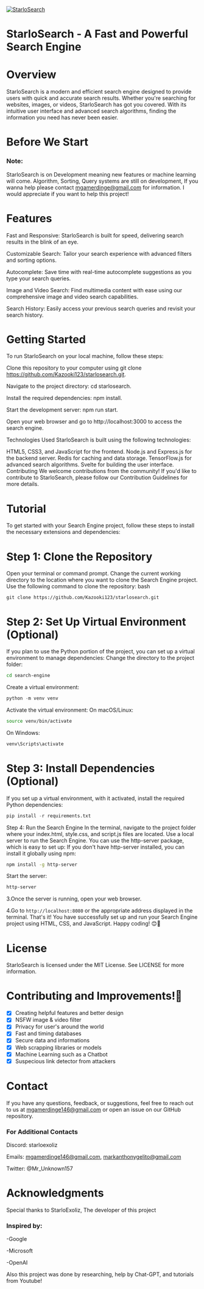 [![StarloSearch](https://avatars.githubusercontent.com/u/139462470?s=48&v=4)](https://github.com/Kazooki123/starlosearch.git)

# StarloSearch - A Fast and Powerful Search Engine

# Overview
StarloSearch is a modern and efficient search engine designed to provide users with quick and accurate search results. Whether you're searching for websites, images, or videos, StarloSearch has got you covered. With its intuitive user interface and advanced search algorithms, finding the information you need has never been easier.

# Before We Start
### Note: 

StarloSearch is on Development meaning new features or machine learning will come. Algorithm, Sorting, Query systems are still on development, If you wanna help please contact mgamerdinge@gmail.com for information. I would appreciate if you want to help this project! 

# Features
Fast and Responsive: StarloSearch is built for speed, delivering search results in the blink of an eye.

Customizable Search: Tailor your search experience with advanced filters and sorting options.

Autocomplete: Save time with real-time autocomplete suggestions as you type your search queries.

Image and Video Search: Find multimedia content with ease using our comprehensive image and video search capabilities.

Search History: Easily access your previous search queries and revisit your search history.

# Getting Started
To run StarloSearch on your local machine, follow these steps:

Clone this repository to your computer using git clone https://github.com/Kazooki123/starlosearch.git.

Navigate to the project directory: cd starlosearch.

Install the required dependencies: npm install.

Start the development server: npm run start.

Open your web browser and go to http://localhost:3000 to access the search engine.

Technologies Used
StarloSearch is built using the following technologies:

HTML5, CSS3, and JavaScript for the frontend.
Node.js and Express.js for the backend server.
Redis for caching and data storage.
TensorFlow.js for advanced search algorithms.
Svelte for building the user interface.
Contributing
We welcome contributions from the community! If you'd like to contribute to StarloSearch, please follow our Contribution Guidelines for more details.

# Tutorial
To get started with your Search Engine project, follow these steps to install the necessary extensions and dependencies:

# Step 1: Clone the Repository
Open your terminal or command prompt.
Change the current working directory to the location where you want to clone the Search Engine project.
Use the following command to clone the repository:
bash
```shell
git clone https://github.com/Kazooki123/starlosearch.git
```

# Step 2: Set Up Virtual Environment (Optional)
If you plan to use the Python portion of the project, you can set up a virtual environment to manage dependencies:
 Change the directory to the project folder:
```bash
cd search-engine
```

Create a virtual environment:
```python
python -m venv venv
```

Activate the virtual environment:
 On macOS/Linux:
```bash
source venv/bin/activate
```

On Windows:
```bash
venv\Scripts\activate
```

# Step 3: Install Dependencies (Optional)
If you set up a virtual environment, with it activated, install the required Python dependencies:
```python
pip install -r requirements.txt
```

Step 4: Run the Search Engine
In the terminal, navigate to the project folder where your index.html, style.css, and script.js files are located.
Use a local server to run the Search Engine. You can use the http-server package, which is easy to set up:
If you don't have http-server installed, you can install it globally using npm:
```bash
npm install -g http-server
```

Start the server:
```bash
http-server
```

3.Once the server is running, open your web browser.

4.Go to `http://localhost:8080` or the appropriate address displayed in the terminal.
That's it! You have successfully set up and run your Search Engine project using HTML, CSS, and JavaScript. Happy coding! 😊🚀

# License
StarloSearch is licensed under the MIT License. See LICENSE for more information.

# Contributing and Improvements!🚀

- [x] Creating helpful features and better design
- [x] NSFW image & video filter
- [x] Privacy for user's around the world
- [x] Fast and timing databases
- [x] Secure data and informations
- [x] Web scrapping libraries or models
- [x] Machine Learning such as a Chatbot
- [x] Suspecious link detector from attackers

# Contact
If you have any questions, feedback, or suggestions, feel free to reach out to us at mgamerdinge146@gmail.com or open an issue on our GitHub repository.
### For Additional Contacts
Discord: starloexoliz

Emails: mgamerdinge146@gmail.com, markanthonygelito@gmail.com

Twitter: @Mr_Unknown157

# Acknowledgments
Special thanks to StarloExoliz, The developer of this project
### Inspired by:

-Google

-Microsoft

-OpenAI

Also this project was done by researching, help by Chat-GPT, and tutorials from Youtube!